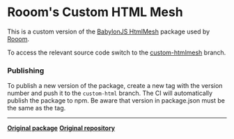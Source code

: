 # Rooom's Custom HTML Mesh

This is a custom version of the [BabylonJS HtmlMesh](https://socket.dev/npm/package/babylon-htmlmesh) package used by [Rooom](https://www.rooom.com).

To access the relevant source code switch to the [custom-htmlmesh](https://github.com/rooom-com/BabylonJS-Extensions/tree/custom-htmlmesh) branch.

### Publishing

To publish a new version of the package, create a new tag with the version number and push it to the `custom-html` branch. The CI will automatically publish the package to npm. Be aware that version in package.json must be the same as the tag.

---

**[Original package](https://socket.dev/npm/package/babylon-htmlmesh)**
**[Original repository](https://github.com/BabylonJS/Extensions/tree/master/HtmlMesh)**
